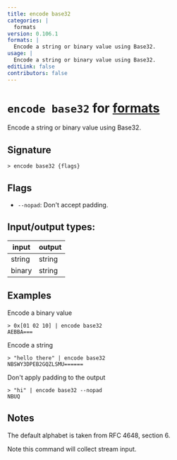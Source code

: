 ```yaml
---
title: encode base32
categories: |
  formats
version: 0.106.1
formats: |
  Encode a string or binary value using Base32.
usage: |
  Encode a string or binary value using Base32.
editLink: false
contributors: false
---
```

<!-- This file is automatically generated. Please edit the command in https://github.com/nushell/nushell instead. -->

# `encode base32` for [formats](/commands/categories/formats.md)

<div class='command-title'>Encode a string or binary value using Base32.</div>

## Signature

```> encode base32 {flags} ```

## Flags

 -  `--nopad`: Don't accept padding.


## Input/output types:

| input  | output |
| ------ | ------ |
| string | string |
| binary | string |
## Examples

Encode a binary value
```nu
> 0x[01 02 10] | encode base32
AEBBA===
```

Encode a string
```nu
> "hello there" | encode base32
NBSWY3DPEB2GQZLSMU======
```

Don't apply padding to the output
```nu
> "hi" | encode base32 --nopad
NBUQ
```

## Notes
The default alphabet is taken from RFC 4648, section 6.

Note this command will collect stream input.